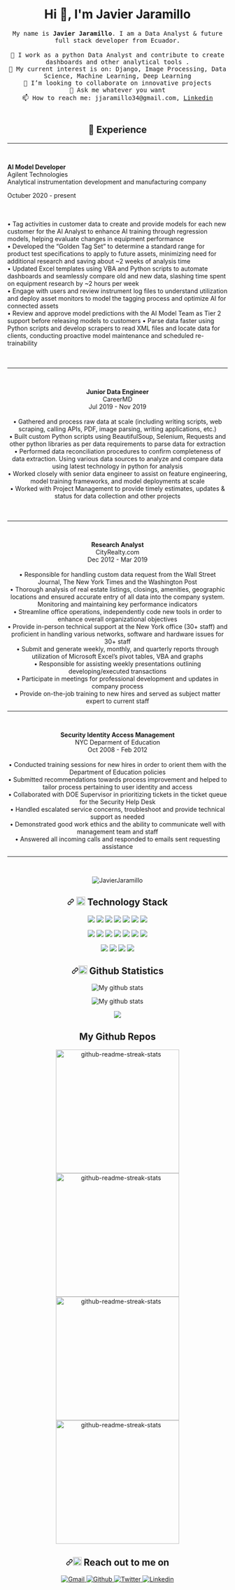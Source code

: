 <h1 align="center">Hi 👋, I'm Javier Jaramillo</h1>

<p align="center">
  <samp>
My name is <strong>Javier Jaramillo</strong>. I am a Data Analyst & future full stack developer from Ecuador.
  </samp><br><br>
  <samp>
    🔭 I work as a python Data Analyst and contribute to create dashboards and other analytical tools .</br>
    🌱 My current interest is on: Django, Image Processing, Data Science, Machine Learning, Deep Learning </br>
    👯 I’m looking to collaborate on innovative projects</br>
    💬 Ask me whatever you want</br>
    📫 How to reach me: jjaramillo34@gmail.com, 
    <a href="https://www.linkedin.com/in/javierjaramillo1//">Linkedin</a></br>
  </samp>
  <br> 

<h2 align="center">💬 Experience</h2>
<hr><br>
<p align="justify">
  <spam>
    <strong>AI Model Developer</strong></spam><br>
    Agilent Technologies<br>
    Analytical instrumentation development and manufacturing company<br>
    <p align="left">Octuber 2020 - present</p><br><br>
   •	Tag activities in customer data to create and provide models for each new customer for the AI Analyst to enhance AI training through regression   models, helping evaluate changes in equipment performance<br>
•	Developed the “Golden Tag Set” to determine a standard range for product test specifications to apply to future assets, minimizing need for additional research and saving about ~2 weeks of analysis time<br>
•	Updated Excel templates using VBA and Python scripts to automate dashboards and seamlessly compare old and new data, slashing time spent on equipment research by ~2 hours per week<br>
•	Engage with users and review instrument log files to understand utilization and deploy asset monitors to model the tagging process and optimize AI for connected assets<br>
•	Review and approve model predictions with the AI Model Team as Tier 2 support before releasing models to customers
•	Parse data faster using Python scripts and develop scrapers to read XML files and locate data for clients, conducting proactive model maintenance and scheduled re-trainability<br>
<br><br>
  </spam>
</p>   
<hr>
<br>

<p align="center">
  <spam>
    <strong>Junior Data Engineer</strong></spam><br>
    CareerMD<br>
    Jul 2019 - Nov 2019<br><br>
    • Gathered and process raw data at scale (including writing scripts, web scraping, calling APIs, PDF, image parsing, writing applications, etc.)</br>
    • Built custom Python scripts using BeautifulSoup, Selenium, Requests and other python libraries as per data requirements to parse data for extraction</br>
    • Performed data reconciliation procedures to confirm completeness of data extraction. Using various data sources to analyze and compare data using latest            technology in python for analysis</br>
    • Worked closely with senior data engineer to assist on feature engineering, model training frameworks, and model deployments at scale</br>
    • Worked with Project Management to provide timely estimates, updates & status for data collection and other projects</br>
    </br></br>
  </spam>
</p>
<hr>
<br>

<p align="center">
  <spam>
    <strong>Research Analyst</strong></spam><br>
    CityRealty.com<br>
    Dec 2012 - Mar 2019<br><br>
    • Responsible for handling custom data request from the Wall Street Journal, The New York Times and the Washington Post</br>
    • Thorough analysis of real estate listings, closings, amenities, geographic locations and ensured accurate entry of all data into the company system.            Monitoring and maintaining key performance indicators</br>
    • Streamline office operations, independently code new tools in order to enhance overall organizational objectives</br>
    • Provide in-person technical support at the New York office (30+ staff) and proficient in handling various networks, software and hardware issues for 30+  staff</br>
    • Submit and generate weekly, monthly, and quarterly reports through utilization of Microsoft Excel’s pivot tables, VBA and graphs</br>
    • Responsible for assisting weekly presentations outlining developing/executed transactions</br>
    • Participate in meetings for professional development and updates in company process</br>
    • Provide on-the-job training to new hires and served as subject matter expert to current staff</br>
  </spam>
</p>
<hr>
<br>

<p align="center">
  <spam>
    <strong>Security Identity Access Management</strong></spam><br>
    NYC Deparment of Education<br>
    Oct 2008 - Feb 2012<br><br>
    • Conducted training sessions for new hires in order to orient them with the Department of Education policies</br>
    • Submitted recommendations towards process improvement and helped to tailor process pertaining to user identity and access</br>
    • Collaborated with DOE Supervisor in prioritizing tickets in the ticket queue for the Security Help Desk</br>
    • Handled escalated service concerns, troubleshoot and provide technical support as needed</br>
    • Demonstrated good work ethics and the ability to communicate well with management team and staff</br>
    • Answered all incoming calls and responded to emails sent requesting assistance</br>
  </spam>
</p>
<hr>
<br>

<p align="center">
<img src="https://komarev.com/ghpvc/?username=jjaramillo34" alt="JavierJaramillo" data-canonical-src="https://komarev.com/ghpvc/?username=jjaramillo34" style="max-width:100%;">
</p>
</p>

<h2 align="center"><a id="user-content---technology-stack" class="anchor" aria-hidden="true" href="#--technology-stack"><svg class="octicon octicon-link" viewBox="0 0 16 16" version="1.1" width="16" height="16" aria-hidden="true"><path fill-rule="evenodd" d="M7.775 3.275a.75.75 0 001.06 1.06l1.25-1.25a2 2 0 112.83 2.83l-2.5 2.5a2 2 0 01-2.83 0 .75.75 0 00-1.06 1.06 3.5 3.5 0 004.95 0l2.5-2.5a3.5 3.5 0 00-4.95-4.95l-1.25 1.25zm-4.69 9.64a2 2 0 010-2.83l2.5-2.5a2 2 0 012.83 0 .75.75 0 001.06-1.06 3.5 3.5 0 00-4.95 0l-2.5 2.5a3.5 3.5 0 004.95 4.95l1.25-1.25a.75.75 0 00-1.06-1.06l-1.25 1.25a2 2 0 01-2.83 0z"></path></svg></a> <g-emoji class="g-emoji" alias="telescope" fallback-src="https://github.githubassets.com/images/icons/emoji/unicode/1f52d.png"><img class="emoji" alt="telescope" height="20" width="20" src="https://github.githubassets.com/images/icons/emoji/unicode/1f52d.png"></g-emoji> Technology Stack</h2>

<p align="center">
  <img src="https://img.shields.io/badge/Python-FFD43B?style=for-the-badge&logo=python&logoColor=blue" />
  <img src="https://img.shields.io/badge/Java-ED8B00?style=for-the-badge&logo=java&logoColor=white" />
  <img src="https://img.shields.io/badge/json-5E5C5C?style=for-the-badge&logo=json&logoColor=white" />
  <img src="https://img.shields.io/badge/R-276DC3?style=for-the-badge&logo=r&logoColor=white" />
  <img src="https://img.shields.io/badge/MySQL-00000F?style=for-the-badge&logo=mysql&logoColor=white" />
  <img src="https://img.shields.io/badge/PostgreSQL-316192?style=for-the-badge&logo=postgresql&logoColor=white" />
  <img src="https://img.shields.io/badge/MongoDB-4EA94B?style=for-the-badge&logo=mongodb&logoColor=white" />
</p>
<p align="center">
      <img src="https://img.shields.io/badge/Django-092E20?style=for-the-badge&logo=django&logoColor=white" />
      <img src="https://img.shields.io/badge/Flask-000000?style=for-the-badge&logo=flask&logoColor=white" />
      <img src="https://img.shields.io/badge/Streamlit-FF4B4B?style=for-the-badge&logo=Streamlit&logoColor=white" />
      <img src="https://img.shields.io/badge/fastapi-109989?style=for-the-badge&logo=FASTAPI&logoColor=white" />
      <img src="https://img.shields.io/badge/Jupyter-F37626.svg?&style=for-the-badge&logo=Jupyter&logoColor=white" />
      <img src="https://img.shields.io/badge/OpenCV-27338e?style=for-the-badge&logo=OpenCV&logoColor=white" />
      <img src="https://img.shields.io/badge/Selenium-43B02A?style=for-the-badge&logo=Selenium&logoColor=white" />
</p>
<p align="center">
  <img src="https://img.shields.io/badge/Visual_Studio_Code-0078D4?style=for-the-badge&logo=visual%20studio%20code&logoColor=white" />
  <img src="https://img.shields.io/badge/sublime_text-%23575757.svg?&style=for-the-badge&logo=sublime-text&logoColor=important" />
  <img src="https://img.shields.io/badge/Microsoft_Excel-217346?style=for-the-badge&logo=microsoft-excel&logoColor=white" />
  <img src="https://img.shields.io/badge/Tableau-E97627?style=for-the-badge&logo=Tableau&logoColor=white" />
</p>

<h2 align="center"><a id="user-content--github-statistics-" class="anchor" aria-hidden="true" href="#-github-statistics-"><svg class="octicon octicon-link" viewBox="0 0 16 16" version="1.1" width="16" height="16" aria-hidden="true"><path fill-rule="evenodd" d="M7.775 3.275a.75.75 0 001.06 1.06l1.25-1.25a2 2 0 112.83 2.83l-2.5 2.5a2 2 0 01-2.83 0 .75.75 0 00-1.06 1.06 3.5 3.5 0 004.95 0l2.5-2.5a3.5 3.5 0 00-4.95-4.95l-1.25 1.25zm-4.69 9.64a2 2 0 010-2.83l2.5-2.5a2 2 0 012.83 0 .75.75 0 001.06-1.06 3.5 3.5 0 00-4.95 0l-2.5 2.5a3.5 3.5 0 004.95 4.95l1.25-1.25a.75.75 0 00-1.06-1.06l-1.25 1.25a2 2 0 01-2.83 0z"></path></svg></a><g-emoji class="g-emoji" alias="bird" fallback-src="https://github.githubassets.com/images/icons/emoji/unicode/1f426.png"><img class="emoji" alt="bird" height="20" width="20" src="https://github.githubassets.com/images/icons/emoji/unicode/1f426.png"></g-emoji> Github Statistics </h2>

<p align="center">
<img align="center" src="https://github-readme-streak-stats.herokuapp.com?user=jjaramillo34&theme=vue-dark&hide_border=true&date_format=M%20j%5B%2C%20Y%5D" alt="My github stats" />
</p>
<p align="center">
<img align="center" src="https://github-readme-stats.vercel.app/api?username=jjaramillo34&show_icons=true&include_all_commits=true&theme=cobalt&hide_border=true" alt="My github stats" /> 
</p>
<p align="center">
<img align="center" src="https://github-readme-stats.vercel.app/api/top-langs/?username=jjaramillo34&layout=compact&theme=cobalt&hide_border=true" />
</p>

<h2 align="center">My Github Repos</h2>
<p align="center">
  <img width="282" src="https://denvercoder1-github-readme-stats.vercel.app/api/pin/?username=jjaramillo34&repo=pyimagesearchuniversity_course&theme=react&bg_color=273849&title_color=F85D7F&icon_color=F8D866&hide_border=true&show_icons=false" alt="github-readme-streak-stats">
  <img width="282" src="https://denvercoder1-github-readme-stats.vercel.app/api/pin/?username=jjaramillo34&repo=demo-image-processing&theme=react&bg_color=273849&title_color=F85D7F&icon_color=F8D866&hide_border=true&show_icons=false" alt="github-readme-streak-stats">
  <img width="282" src="https://denvercoder1-github-readme-stats.vercel.app/api/pin/?username=jjaramillo34&repo=fastapi-mongo&theme=react&bg_color=273849&title_color=F85D7F&icon_color=F8D866&hide_border=true&show_icons=false" alt="github-readme-streak-stats">
  <img width="282" src="https://denvercoder1-github-readme-stats.vercel.app/api/pin/?username=jjaramillo34&repo=fastapi_course&theme=react&bg_color=273849&title_color=F85D7F&icon_color=F8D866&hide_border=true&show_icons=false" alt="github-readme-streak-stats">
</p>
<h2 align="center"><a id="user-content--reach-out-to-me-on" class="anchor" aria-hidden="true" href="#-reach-out-to-me-on"><svg class="octicon octicon-link" viewBox="0 0 16 16" version="1.1" width="16" height="16" aria-hidden="true"><path fill-rule="evenodd" d="M7.775 3.275a.75.75 0 001.06 1.06l1.25-1.25a2 2 0 112.83 2.83l-2.5 2.5a2 2 0 01-2.83 0 .75.75 0 00-1.06 1.06 3.5 3.5 0 004.95 0l2.5-2.5a3.5 3.5 0 00-4.95-4.95l-1.25 1.25zm-4.69 9.64a2 2 0 010-2.83l2.5-2.5a2 2 0 012.83 0 .75.75 0 001.06-1.06 3.5 3.5 0 00-4.95 0l-2.5 2.5a3.5 3.5 0 004.95 4.95l1.25-1.25a.75.75 0 00-1.06-1.06l-1.25 1.25a2 2 0 01-2.83 0z"></path></svg></a><g-emoji class="g-emoji" alias="mailbox" fallback-src="https://github.githubassets.com/images/icons/emoji/unicode/1f4eb.png"><img class="emoji" alt="mailbox" height="20" width="20" src="https://github.githubassets.com/images/icons/emoji/unicode/1f4eb.png"></g-emoji> Reach out to me on</h2>

<p align="center">
  <a href="mailto:jjaramillo34@gmail.com" rel="nofollow">
    <img alt="Gmail" src="https://img.shields.io/badge/Gmail-D14836?style=for-the-badge&logo=gmail&logoColor=white"/>
  </a>
  <a href="https://github.com/jjaramillo34/" rel="nofollow">
    <img alt="Github" src="https://img.shields.io/badge/GitHub-%2312100E.svg?&style=for-the-badge&logo=Github&logoColor=white"/>
  </a>
  <a href="https://twitter.com/jejaramilloc" rel="nofollow">
    <img alt="Twitter" src="https://img.shields.io/badge/Twitter-1DA1F2?style=for-the-badge&logo=twitter&logoColor=whit"/>
  </a>
  <a href="https://www.linkedin.com/in/javierjaramillo1/" rel="nofollow">
    <img alt="Linkedin" src="https://img.shields.io/badge/LinkedIn-0077B5?style=for-the-badge&logo=linkedin&logoColor=white"/>
  </a>
</p>

<!--
**Javier Jaramillo** is a ✨ _special_ ✨ repository because its `README.md` (this file) appears on your GitHub profile.

Here are some ideas to get you started:

- 🔭 I’m currently working on ...
- 🌱 I’m currently learning ...
- 👯 I’m looking to collaborate on ...
- 🤔 I’m looking for help with ...
- 💬 Ask me about ...
- 📫 How to reach me: ...
- 😄 Pronouns: ...
- ⚡ Fun fact: ...
-->
